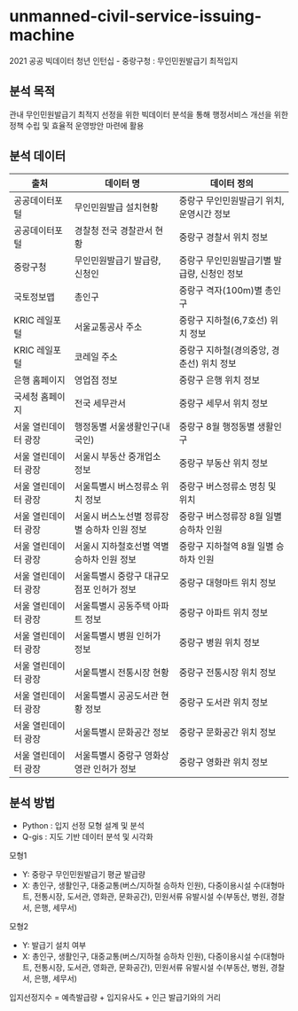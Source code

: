 # unmanned-civil-service-issuing-machine
2021 공공 빅데이터 청년 인턴십 - 중랑구청 : 무인민원발급기 최적입지

## 분석 목적
관내 무인민원발급기 최적지 선정을 위한 빅데이터 분석을 통해 행정서비스 개선을 위한 정책 수립 및 효율적 운영방안 마련에 활용


## 분석 데이터
|출처|데이터 명|데이터 정의|
|------|---|---|
|공공데이터포털|무인민원발급 설치현황|중랑구 무인민원발급기 위치, 운영시간 정보|
|공공데이터포털|경찰청 전국 경찰관서 현황|중랑구 경찰서 위치 정보|
|중랑구청|무인민원발급기 발급량, 신청인|중랑구 무인민원발급기별 발급량, 신청인 정보|
|국토정보맵|총인구|중랑구 격자(100m)별 총인구|
|KRIC 레일포털|서울교통공사 주소|중랑구 지하철(6,7호선) 위치 정보|
|KRIC 레일포털|코레일 주소|중랑구 지하철(경의중앙, 경춘선) 위치 정보|
|은행 홈페이지|영업점 정보|중랑구 은행 위치 정보|
|국세청 홈페이지|전국 세무관서|중랑구 세무서 위치 정보|
|서울 열린데이터 광장|행정동별 서울생활인구(내국인)|중랑구 8월 행정동별 생활인구|
|서울 열린데이터 광장|서울시 부동산 중개업소 정보|중랑구 부동산 위치 정보|
|서울 열린데이터 광장|서울특별시 버스정류소 위치 정보|중랑구 버스정류소 명칭 및 위치|
|서울 열린데이터 광장|서울시 버스노선별 정류장별 승하차 인원 정보|중랑구 버스정류장 8월 일별 승하차 인원|
|서울 열린데이터 광장|서울시 지하철호선별 역별 승하차 인원 정보|중랑구 지하철역 8월 일별 승하차 인원|
|서울 열린데이터 광장|서울특별시 중랑구 대규모점포 인허가 정보|중랑구 대형마트 위치 정보|
|서울 열린데이터 광장|서울특별시 공동주택 아파트 정보|중랑구 아파트 위치 정보|
|서울 열린데이터 광장|서울특별시 병원 인허가 정보|중랑구 병원 위치 정보|
|서울 열린데이터 광장|서웉특별시 전통시장 현황|중랑구 전통시장 위치 정보|
|서울 열린데이터 광장|서울특별시 공공도서관 현황 정보|중랑구 도서관 위치 정보|
|서울 열린데이터 광장|서울특별시 문화공간 정보|중랑구 문화공간 위치 정보|
|서울 열린데이터 광장|서울특별시 중랑구 영화상영관 인허가 정보|중랑구 영화관 위치 정보|


## 분석 방법
* Python : 입지 선정 모형 설계 및 분석
* Q-gis : 지도 기반 데이터 분석 및 시각화

모형1
* Y: 중랑구 무인민원발급기 평균 발급량
* X: 총인구, 생활인구, 대중교통(버스/지하철 승하차 인원), 다중이용시설 수(대형마트, 전통시장, 도서관, 영화관, 문화공간), 민원서류 유발시설 수(부동산, 병원, 경찰서, 은행, 세무서)

모형2
* Y: 발급기 설치 여부
* X: 총인구, 생활인구, 대중교통(버스/지하철 승하차 인원), 다중이용시설 수(대형마트, 전통시장, 도서관, 영화관, 문화공간), 민원서류 유발시설 수(부동산, 병원, 경찰서, 은행, 세무서)

입지선정지수 = 예측발급량 + 입지유사도 + 인근 발급기와의 거리
